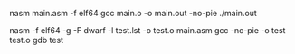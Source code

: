 nasm main.asm -f elf64
gcc main.o -o main.out -no-pie
./main.out

nasm -f elf64 -g -F dwarf -l test.lst -o test.o main.asm
gcc -no-pie -o test test.o
gdb test


